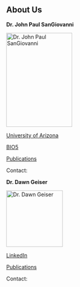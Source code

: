 ## About Us

<div class="one-half first"> <p><b>Dr. John Paul SanGiovanni</b></br>
<p><img src="https://bio5.org/sites/default/files/styles/profile_image/public/JohnPaulSanGiovanni_profile_11857013.jpg?itok=kYcEBFJ3" alt="Dr. John Paul SanGiovanni" title="Dr. John Paul SanGiovanni" width="175" height="250" /></br>
<p><a href="https://nutrition.cals.arizona.edu/person/john-paul-sangiovanni-scd" target="_blank">University of Arizona</a></br>
<p><a href="https://bio5.org/people/john-paul-sangiovanni" target="_blank">BIO5</a></br>
<p><a href="https://scholar.google.com/citations?hl=en&user=sjEmfAUAAAAJ" target="_blank">Publications</a></br>
<p>Contact: <a href="jpsangio@email.arizona.edu"></a></br> </div>

<div class="one-half"> <p><b>Dr. Dawn Geiser</b></br>
<p><img src="https://avatars2.githubusercontent.com/u/16979927?s=460&v=4" alt="Dr. Dawn Geiser" title="Dr. Dawn Geiser" width="150" height="150" /></br>
<p><a href="https://www.linkedin.com/in/dawn-geiser-phd-97272318/" target="_blank">LinkedIn</a></br>
<p><a href="https://www.ncbi.nlm.nih.gov/myncbi/1DYWigGY0WS5p/bibliography/public/" target="_blank">Publications</a></br>
<p>Contact: <a href="dlgeiser@email.arizona.edu"></a></br> </div>
<div class="clearfix"></div>
